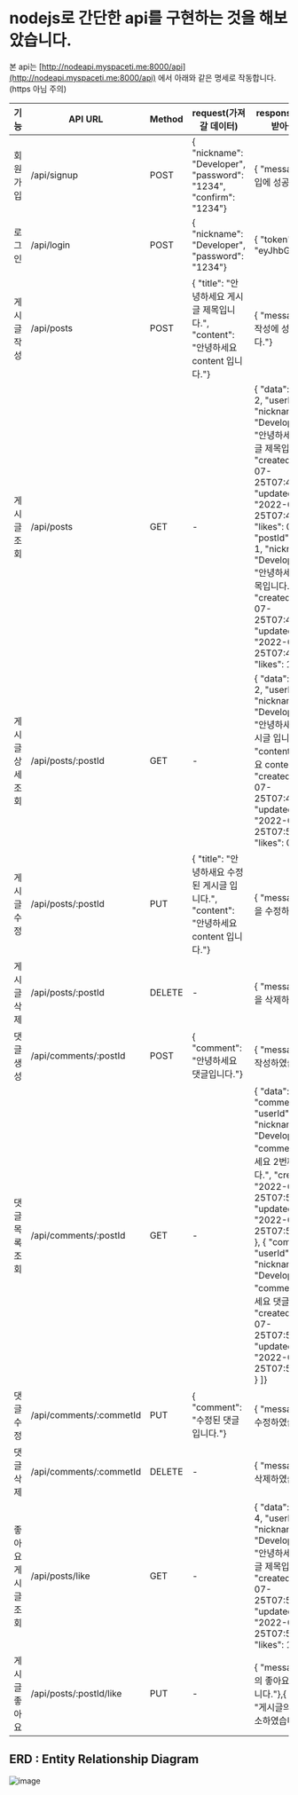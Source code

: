# nodejs로 간단한 api를 구현하는 것을 해보았습니다.

본 api는 [http://nodeapi.myspaceti.me:8000/api](http://nodeapi.myspaceti.me:8000/api) 에서 아래와 같은 명세로 작동합니다. (https 아님 주의)

| 기능               | API URL                 | Method | request(가져 갈 데이터)                                                                 | response(서버로부터 받아올 데이터)                                                                                                                                                                                                                                                                                                                                                                                |
| ------------------ | ----------------------- | ------ | --------------------------------------------------------------------------------------- | ----------------------------------------------------------------------------------------------------------------------------------------------------------------------------------------------------------------------------------------------------------------------------------------------------------------------------------------------------------------------------------------------------------------- |
| 회원 가입          | /api/signup             | POST   | { "nickname": "Developer", "password": "1234", "confirm": "1234"}                       | { "message": "회원 가입에 성공하였습니다."}                                                                                                                                                                                                                                                                                                                                                                       |
| 로그인             | /api/login              | POST   | { "nickname": "Developer", "password": "1234"}                                          | { "token": "eyJhbGciO......."}                                                                                                                                                                                                                                                                                                                                                                                    |
| 게시글 작성        | /api/posts              | POST   | { "title": "안녕하세요 게시글 제목입니다.", "content": "안녕하세요 content 입니다."}    | { "message": "게시글 작성에 성공하였습니다."}                                                                                                                                                                                                                                                                                                                                                                     |
| 게시글 조회        | /api/posts              | GET    | -                                                                                       | { "data": [ { "postId": 2, "userId": 1, "nickname": "Developer", "title": "안녕하세요 2번째 게시글 제목입니다.", "createdAt": "2022-07-25T07:45:56.000Z", "updatedAt": "2022-07-25T07:45:56.000Z", "likes": 0 }, { "postId": 1, "userId": 1, "nickname": "Developer", "title": "안녕하세요 게시글 제목입니다.", "createdAt": "2022-07-25T07:45:15.000Z", "updatedAt": "2022-07-25T07:45:15.000Z", "likes": 1 } ]} |
| 게시글 상세 조회   | /api/posts/:postId      | GET    | -                                                                                       | { "data": { "postId": 2, "userId": 1, "nickname": "Developer", "title": "안녕하새요 수정된 게시글 입니다.", "content": "안녕하세요 content 입니다.", "createdAt": "2022-07-25T07:45:56.000Z", "updatedAt": "2022-07-25T07:52:09.000Z", "likes": 0}                                                                                                                                                                |
| 게시글 수정        | /api/posts/:postId      | PUT    | { "title": "안녕하새요 수정된 게시글 입니다.", "content": "안녕하세요 content 입니다."} | { "message": "게시글을 수정하였습니다."}                                                                                                                                                                                                                                                                                                                                                                          |
| 게시글 삭제        | /api/posts/:postId      | DELETE | -                                                                                       | { "message": "게시글을 삭제하였습니다."}                                                                                                                                                                                                                                                                                                                                                                          |
| 댓글 생성          | /api/comments/:postId   | POST   | { "comment": "안녕하세요 댓글입니다."}                                                  | { "message": "댓글을 작성하였습니다."}                                                                                                                                                                                                                                                                                                                                                                            |
| 댓글 목록 조회     | /api/comments/:postId   | GET    | -                                                                                       | { "data": [ { "commentId": 2, "userId": 1, "nickname": "Developer", "comment": "안녕하세요 2번째 댓글입니다.", "createdAt": "2022-07-25T07:54:24.000Z", "updatedAt": "2022-07-25T07:54:24.000Z" }, { "commentId": 1, "userId": 1, "nickname": "Developer", "comment": "안녕하세요 댓글입니다.", "createdAt": "2022-07-25T07:53:31.000Z", "updatedAt": "2022-07-25T07:53:31.000Z" } ]}                             |
| 댓글 수정          | /api/comments/:commetId | PUT    | { "comment": "수정된 댓글입니다."}                                                      | { "message": "댓글을 수정하였습니다."}                                                                                                                                                                                                                                                                                                                                                                            |
| 댓글 삭제          | /api/comments/:commetId | DELETE | -                                                                                       | { "message": "댓글을 삭제하였습니다."}                                                                                                                                                                                                                                                                                                                                                                            |
| 좋아요 게시글 조회 | /api/posts/like         | GET    | -                                                                                       | { "data": [ { "postId": 4, "userId": 1, "nickname": "Developer", "title": "안녕하세요 4번째 게시글 제목입니다.", "createdAt": "2022-07-25T07:58:39.000Z", "updatedAt": "2022-07-25T07:58:39.000Z", "likes": 1 } ]}                                                                                                                                                                                                |
| 게시글 좋아요      | /api/posts/:postId/like | PUT    | -                                                                                       | { "message": "게시글의 좋아요를 등록하였습니다."},{ "message": "게시글의 좋아요를 취소하였습니다."}                                                                                                                                                                                                                                                                                                               |

## ERD : Entity Relationship Diagram

![image](https://s3.us-west-2.amazonaws.com/secure.notion-static.com/08c62cea-a311-4ef0-9579-5e2fe16def2c/Untitled.png?X-Amz-Algorithm=AWS4-HMAC-SHA256&X-Amz-Content-Sha256=UNSIGNED-PAYLOAD&X-Amz-Credential=AKIAT73L2G45EIPT3X45%2F20220803%2Fus-west-2%2Fs3%2Faws4_request&X-Amz-Date=20220803T054448Z&X-Amz-Expires=86400&X-Amz-Signature=18267176443708b36de71cbd0def7f27fb1526f5c708e5a014119331b2fa673a&X-Amz-SignedHeaders=host&response-content-disposition=filename%20%3D%22Untitled.png%22&x-id=GetObject)
